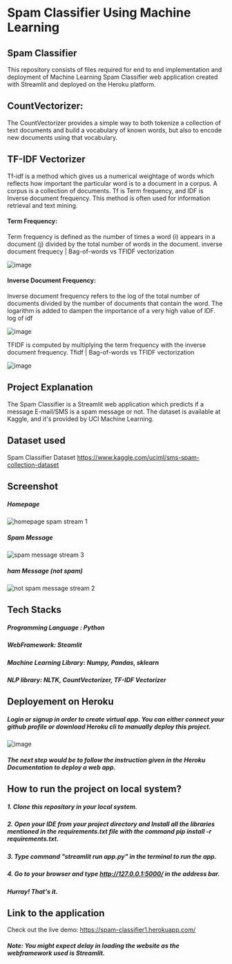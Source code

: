 # Spam Classifier Using Machine Learning
## Spam Classifier
This repository consists of files required for end to end implementation and deployment of Machine Learning Spam Classifier web application created with Streamlit and deployed on the Heroku platform.

## CountVectorizer:

The CountVectorizer provides a simple way to both tokenize a collection of text documents and build a vocabulary of known words, but also to encode new documents using that vocabulary.

## TF-IDF Vectorizer
Tf-idf is a method which gives us a numerical weightage of words which reflects how important the particular word is to a document in a corpus. A corpus is a collection of documents. Tf is Term frequency, and IDF is Inverse document frequency. This method is often used for information retrieval and text mining.

#### Term Frequency:

Term frequency is defined as the number of times a word (i) appears in a document (j) divided by the total number of words in the document.
inverse document frequecy | Bag-of-words vs TFIDF vectorization

![image](https://user-images.githubusercontent.com/93968656/141609082-c3dd68c0-5860-422d-a602-149d816cef66.png)


#### Inverse Document Frequency:

Inverse document frequency refers to the log of the total number of documents divided by the number of documents that contain the word. The logarithm is added to dampen the importance of a very high value of IDF.
log of idf

![image](https://user-images.githubusercontent.com/93968656/141609074-128b69bc-3e78-4b5c-b1e1-d57605c54350.png)


TFIDF is computed by multiplying the term frequency with the inverse document frequency.
Tfidf | Bag-of-words vs TFIDF vectorization

![image](https://user-images.githubusercontent.com/93968656/141609069-1054a80d-1c3b-4514-9bf5-f1c7a1165eb4.png)



## Project Explanation
The Spam Classifier is a Streamlit web application which predicts if a message E-mail/SMS is a spam message or not. The dataset is available at Kaggle, and it's provided by UCI Machine Learning.

## Dataset used
Spam Classifier Dataset https://www.kaggle.com/uciml/sms-spam-collection-dataset

## Screenshot
##### Homepage
![homepage spam stream 1](https://user-images.githubusercontent.com/93968656/141608695-51413ac1-98d4-48c4-8b02-369789bd0fd7.png)

##### Spam Message
![spam message stream 3](https://user-images.githubusercontent.com/93968656/141608710-ba1bb844-66bb-49ef-998f-5f01faa88760.png)



##### ham Message (not spam)

![not spam message stream 2](https://user-images.githubusercontent.com/93968656/141608705-95d97de5-1dd8-4177-a513-925091c10b68.png)


## Tech Stacks
##### Programming Language : Python
##### WebFramework: Steamlit
##### Machine Learning Library: Numpy, Pandas, sklearn
##### NLP library: NLTK, CountVectorizer, TF-IDF Vectorizer

## Deployement on Heroku

##### Login or signup in order to create virtual app. You can either connect your github profile or download Heroku cli to manually deploy this project.
![image](https://user-images.githubusercontent.com/93968656/141474123-3dc0d678-af4b-4527-92af-17d05a5d0481.png)

##### The next step would be to follow the instruction given in the Heroku Documentation to deploy a web app.

## How to run the project on local system?
##### 1. Clone this repository in your local system.
##### 2. Open your IDE from your project directory and Install all the libraries mentioned in the requirements.txt file with the command pip install -r requirements.txt.
##### 3. Type command "streamlit run app.py" in the terminal to run the app.
##### 4. Go to your browser and type http://127.0.0.1:5000/ in the address bar.
##### Hurray! That's it.


## Link to the application
Check out the live demo: https://spam-classifier1.herokuapp.com/

##### Note: You might expect delay in loading the website as the webframework used is Streamlit.


